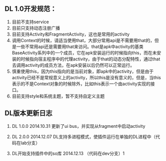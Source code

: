 ## DL 1.0开发规范：

1. 目前不支持service
2. 目前只支持动态注册广播
3. 目前支持Activity和FragmentActivity，这也是常用的activity
4. 调用Context的时候，请适当使用that，大部分常用api是不需要用that的，但是一些不常用api还是需要用that来访问。that是apk中activity的基类BaseActivity系列中的一个成员，它在apk安装运行的时候指向this，而在未安装的时候指向宿主程序中的代理activity，由于that的动态分配特性，通过that去调用activity的成员方法，在apk安装以后仍然可以正常运行。
5. 慎重使用this，因为this指向的是当前对象，即apk中的activity，但是由于activity已经不是常规意义上的activity，所以this是没有意义的，但是，当this表示的不是Context对象的时候除外，比如this表示一个由activity实现的接口。
6. 目前支持style和系统主题，暂不支持自定义主题




## DL版本更新日志


1. DL 1.0.0     2014.10.31
更新了ui bus，并实现从fragment中启动activity

2. DL 2.0.0     2014.12.07    DL支持多进程模式，使插件运行在单独的DL进程中（代码在lab分支）

3. DL开始支持插件中的so库    2014.12.13 （代码在dev分支）1
